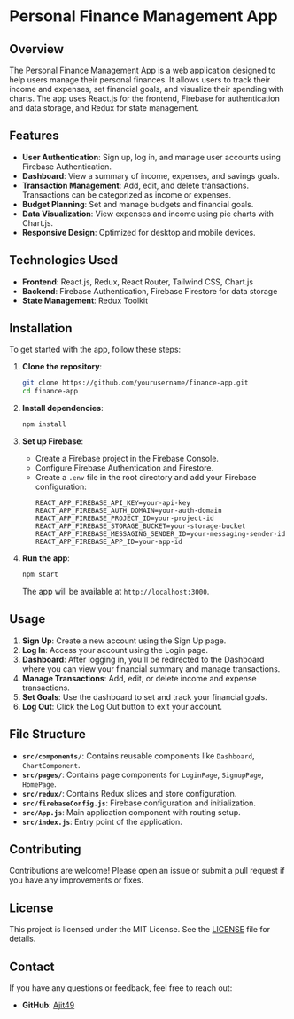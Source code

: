 # Personal Finance Management App

## Overview

The Personal Finance Management App is a web application designed to help users manage their personal finances. It allows users to track their income and expenses, set financial goals, and visualize their spending with charts. The app uses React.js for the frontend, Firebase for authentication and data storage, and Redux for state management.

## Features

- **User Authentication**: Sign up, log in, and manage user accounts using Firebase Authentication.
- **Dashboard**: View a summary of income, expenses, and savings goals.
- **Transaction Management**: Add, edit, and delete transactions. Transactions can be categorized as income or expenses.
- **Budget Planning**: Set and manage budgets and financial goals.
- **Data Visualization**: View expenses and income using pie charts with Chart.js.
- **Responsive Design**: Optimized for desktop and mobile devices.

## Technologies Used

- **Frontend**: React.js, Redux, React Router, Tailwind CSS, Chart.js
- **Backend**: Firebase Authentication, Firebase Firestore for data storage
- **State Management**: Redux Toolkit

## Installation

To get started with the app, follow these steps:

1. **Clone the repository**:
    ```bash
    git clone https://github.com/yourusername/finance-app.git
    cd finance-app
    ```

2. **Install dependencies**:
    ```bash
    npm install
    ```

3. **Set up Firebase**:
    - Create a Firebase project in the Firebase Console.
    - Configure Firebase Authentication and Firestore.
    - Create a `.env` file in the root directory and add your Firebase configuration:
      ```env
      REACT_APP_FIREBASE_API_KEY=your-api-key
      REACT_APP_FIREBASE_AUTH_DOMAIN=your-auth-domain
      REACT_APP_FIREBASE_PROJECT_ID=your-project-id
      REACT_APP_FIREBASE_STORAGE_BUCKET=your-storage-bucket
      REACT_APP_FIREBASE_MESSAGING_SENDER_ID=your-messaging-sender-id
      REACT_APP_FIREBASE_APP_ID=your-app-id
      ```

4. **Run the app**:
    ```bash
    npm start
    ```

    The app will be available at `http://localhost:3000`.

## Usage

1. **Sign Up**: Create a new account using the Sign Up page.
2. **Log In**: Access your account using the Login page.
3. **Dashboard**: After logging in, you'll be redirected to the Dashboard where you can view your financial summary and manage transactions.
4. **Manage Transactions**: Add, edit, or delete income and expense transactions.
5. **Set Goals**: Use the dashboard to set and track your financial goals.
6. **Log Out**: Click the Log Out button to exit your account.

## File Structure

- **`src/components/`**: Contains reusable components like `Dashboard`, `ChartComponent`.
- **`src/pages/`**: Contains page components for `LoginPage`, `SignupPage`, `HomePage`.
- **`src/redux/`**: Contains Redux slices and store configuration.
- **`src/firebaseConfig.js`**: Firebase configuration and initialization.
- **`src/App.js`**: Main application component with routing setup.
- **`src/index.js`**: Entry point of the application.

## Contributing

Contributions are welcome! Please open an issue or submit a pull request if you have any improvements or fixes.

## License

This project is licensed under the MIT License. See the [LICENSE](LICENSE) file for details.

## Contact

If you have any questions or feedback, feel free to reach out:

- **GitHub**: [Ajit49](https://github.com/Ajit49)

